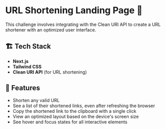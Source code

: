 # URL Shortening Landing Page 🔗

This challenge involves integrating with the Clean URI API to create a URL shortener with an optimized user interface.

## 🏗️ Tech Stack

- **Next.js**
- **Tailwind CSS**
- **Clean URI API** (for URL shortening)

## 🎯 Features

- Shorten any valid URL
- See a list of their shortened links, even after refreshing the browser
- Copy the shortened link to the clipboard with a single click
- View an optimized layout based on the device's screen size
- See hover and focus states for all interactive elements
